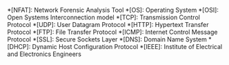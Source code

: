 *[NFAT]: Network Forensic Analysis Tool
*[OS]: Operating System
*[OSI]: Open Systems Interconnection model
*[TCP]: Transmission Control Protocol
*[UDP]: User Datagram Protocol
*[HTTP]: Hypertext Transfer Protocol
*[FTP]: File Transfer Protocol
*[ICMP]: Internet Control Message Protocol
*[SSL]: Secure Sockets Layer
*[DNS]: Domain Name System
*[DHCP]: Dynamic Host Configuration Protocol
*[IEEE]: Institute of Electrical and Electronics Engineers
